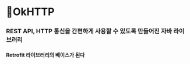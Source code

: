 # 🎫<b>OkHTTP</b>

### <b>REST API, HTTP 통신을 간편하게 사용할 수 있도록 만들어진 자바 라이브러리</b>

#### Retrofit 라이브러리의 베이스가 된다